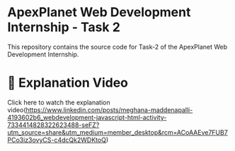 # ApexPlanet Web Development Internship - Task 2
This repository contains the source code for Task-2 of the ApexPlanet Web Development Internship.

# 🔗 Explanation Video
Click here to watch the explanation video(https://www.linkedin.com/posts/meghana-maddenapalli-4193602b6_webdevelopment-javascript-html-activity-7334414828322623488-seFZ?utm_source=share&utm_medium=member_desktop&rcm=ACoAAEve7FUB7PCo3iz3ovyCS-c4dcQk2WDKtoQ)
